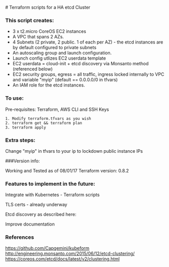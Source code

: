 # Terraform scripts for a HA etcd Cluster

### This script creates:

- 3 x t2.micro CoreOS EC2 instances
- A VPC that spans 2 AZs.
- 4 Subnets (2 private, 2 public. 1 of each per AZ) - the etcd instances are by default configured to private subnets
- An autoscaling group and launch configuration.
- Launch config utlizes EC2 userdata template
- EC2 userdata = cloud-init + etcd discovery via Monsanto method (referenced below)
- EC2 security groups, egress = all traffic, ingress locked internally to VPC and variable "myip" (default == 0.0.0.0/0 in tfvars)
- An IAM role for the etcd instances.

### To use:

Pre-requisites: Terraform, AWS CLI and SSH Keys

```
1. Modify terraform.tfvars as you wish
2. terraform get && terraform plan
3. terraform apply
```

### Extra steps:

Change "myip" in tfvars to your ip to lockdown public instance IPs

###Version info:

 Working and Tested as of 08/01/17
 Terraform version: 0.8.2

### Features to implement in the future:

Integrate with Kubernetes - Terraform scripts

TLS certs - already underway

Etcd discovery as described here:

Improve documentation

### References

https://github.com/Capgemini/kubeform
http://engineering.monsanto.com/2015/06/12/etcd-clustering/
https://coreos.com/etcd/docs/latest/v2/clustering.html
